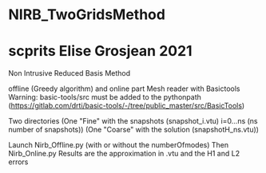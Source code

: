 # NIRB_TwoGridsMethod
# scprits Elise Grosjean 2021
Non Intrusive Reduced Basis Method

offline (Greedy algorithm) and online part
Mesh reader with Basictools
Warning: basic-tools/src must be added to the pythonpath (https://gitlab.com/drti/basic-tools/-/tree/public_master/src/BasicTools)

Two directories (One "Fine" with the snapshots (snapshot_i.vtu) i=0...ns (ns number of snapshots))
    		(One "Coarse" with the solution (snapshotH_ns.vtu))

Launch Nirb_Offline.py (with or without the numberOfmodes)
Then Nirb_Online.py
Results are the approximation in .vtu and the H1 and L2 errors